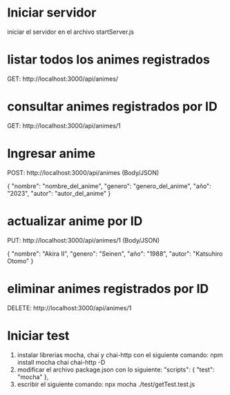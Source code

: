 # Iniciar servidor
iniciar el servidor en el archivo startServer.js

# listar todos los animes registrados
GET: http://localhost:3000/api/animes/

# consultar animes registrados por ID
GET: http://localhost:3000/api/animes/1

# Ingresar anime
POST: http://localhost:3000/api/animes
(Body/JSON)

{
  "nombre": "nombre_del_anime",
  "genero": "genero_del_anime",
  "año": "2023",
  "autor": "autor_del_anime"
}

# actualizar anime por ID
PUT: http://localhost:3000/api/animes/1
(Body/JSON)

{
  "nombre": "Akira II",
  "genero": "Seinen",
  "año": "1988",
  "autor": "Katsuhiro Otomo"
}

# eliminar animes registrados por ID
DELETE: http://localhost:3000/api/animes/1

# Iniciar test
1. instalar librerias mocha, chai y chai-http con el siguiente comando:
    npm install mocha chai chai-http -D
2. modificar el archivo package.json con lo siguiente:
    "scripts": {
        "test": "mocha"
    },
3. escribir el siguiente comando:
    npx mocha ./test/getTest.test.js